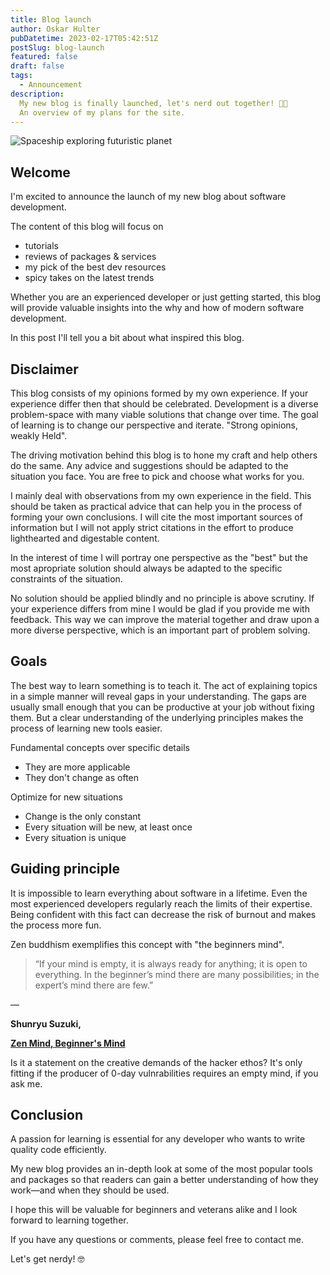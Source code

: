 ```yaml
---
title: Blog launch
author: Oskar Hulter
pubDatetime: 2023-02-17T05:42:51Z
postSlug: blog-launch
featured: false
draft: false
tags:
  - Announcement
description:
  My new blog is finally launched, let's nerd out together! 👨‍💻 
  An overview of my plans for the site. 
---
```


![Spaceship exploring futuristic planet](https://res.cloudinary.com/dduqjmlr5/image/upload/v1677006718/spaceship-exploring-futuristic-city_topwip.png)

## Welcome

I'm excited to announce the launch of my new blog about software development.

The content of this blog will focus on

- tutorials
- reviews of packages & services
- my pick of the best dev resources
- spicy takes on the latest trends

Whether you are an experienced developer or just getting started, this blog will
provide valuable insights into the why and how of modern software development.

In this post I'll tell you a bit about what inspired this blog.

## Disclaimer

This blog consists of my opinions formed by my own experience. If your
experience differ then that should be celebrated. Development is a diverse
problem-space with many viable solutions that change over time.
The goal of learning is to change our perspective and iterate. 
"Strong opinions, weakly Held".

The driving motivation behind this blog is to hone my craft and help others
do the same. Any advice and suggestions should be adapted to the
situation you face. You are free to pick and choose what works for you.

I mainly deal with observations from my own experience in the field. This should
be taken as practical advice that can help you in the process of forming your own conclusions.
I will cite the most important sources of information but I will not apply
strict citations in the effort to produce lighthearted and digestable content.

 In the interest of time I will portray one perspective as the "best" but
the most apropriate solution should always be adapted to the specific constraints of the
situation.

No solution should be applied blindly and no principle is above scrutiny. If
your experience differs from mine I would be glad if you provide me with
feedback. This way we can improve the material together and draw upon a
more diverse perspective, which is an important part of problem solving.

## Goals

The best way to learn something is to teach it. The act of explaining topics in
a simple manner will reveal gaps in your understanding. The gaps are usually
small enough that you can be productive at your job without fixing them. But a clear
understanding of the underlying principles makes the process of learning new
tools easier.

Fundamental concepts over specific details

- They are more applicable
- They don't change as often

Optimize for new situations

- Change is the only constant
- Every situation will be new, at least once
- Every situation is unique


## Guiding principle

It is impossible to learn everything about software in a lifetime. Even the most experienced
developers regularly reach the limits of their expertise. Being confident with
this fact can decrease the risk of burnout and makes the process more fun.

Zen buddhism exemplifies this concept with "the beginners mind".

> “If your mind is empty, it is always ready for anything; it is open to everything. In the beginner’s mind there are many possibilities; in the expert’s mind there are few.”

―

**Shunryu Suzuki,**

**[Zen Mind, Beginner's Mind](https://www.goodreads.com/work/quotes/231282)**

Is it a statement on the creative demands of the hacker ethos? It's only fitting
if the producer of 0-day vulnrabilities requires an empty mind, if you ask me.


## Conclusion

A passion for learning is essential for any developer who wants to write quality
code efficiently.

My new blog provides an in-depth look at some of the most popular tools and packages so that readers can gain a better understanding of how they work—and when they should be used.

I hope this will be valuable for beginners and veterans alike and I look forward
to learning together. 

If you have any questions or comments, please feel free to contact me.

Let's get nerdy! 🤓
